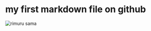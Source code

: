 # my first markdown file on github
![rimuru sama](https://www.pngall.com/wp-content/uploads/15/Rimuru-PNG-Images-HD.png)
